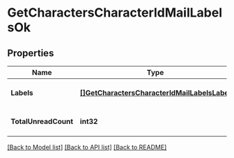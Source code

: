 # GetCharactersCharacterIdMailLabelsOk

## Properties
Name | Type | Description | Notes
------------ | ------------- | ------------- | -------------
**Labels** | [**[]GetCharactersCharacterIdMailLabelsLabel**](get_characters_character_id_mail_labels_label.md) | labels array | [optional] [default to null]
**TotalUnreadCount** | **int32** | total_unread_count integer | [optional] [default to null]

[[Back to Model list]](../README.md#documentation-for-models) [[Back to API list]](../README.md#documentation-for-api-endpoints) [[Back to README]](../README.md)


